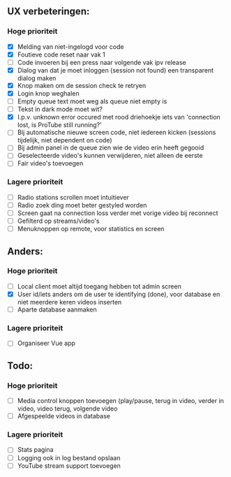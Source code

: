 ## UX verbeteringen:
### Hoge prioriteit
- [x] Melding van niet-ingelogd voor code
- [x] Foutieve code reset naar vak 1
- [ ] Code invoeren bij een press naar volgende vak ipv release
- [x] Dialog van dat je moet inloggen (session not found) een transparent dialog maken
- [x] Knop maken om de session check te retryen
- [x] Login knop weghalen
- [ ] Empty queue text moet weg als queue niet empty is
- [ ] Tekst in dark mode moet wit?
- [x] I.p.v. unknown error occured met rood driehoekje iets van 'connection lost, is ProTube still running?'
- [ ] Bij automatische nieuwe screen code, niet iedereen kicken (sessions tijdelijk, niet dependent on code)
- [ ] Bij admin panel in de queue zien wie de video erin heeft gegooid
- [ ] Geselecteerde video's kunnen verwijderen, niet alleen de eerste
- [ ] Fair video's toevoegen
### Lagere prioriteit
- [ ] Radio stations scrollen moet intuitiever
- [ ] Radio zoek ding moet beter gestyled worden
- [ ] Screen gaat na connection loss verder met vorige video bij reconnect
- [ ] Gefilterd op streams/video's
- [ ] Menuknoppen op remote, voor statistics en screen

## Anders:
### Hoge prioriteit
- [ ] Local client moet altijd toegang hebben tot admin screen
- [x] User id/iets anders om de user te identifying (done), voor database en niet meerdere keren videos inserten
- [ ] Aparte database aanmaken
### Lagere prioriteit
- [ ] Organiseer Vue app

## Todo:
### Hoge prioriteit
- [ ] Media control knoppen toevoegen (play/pause, terug in video, verder in video, video terug, volgende video
- [ ] Afgespeelde videos in database
### Lagere prioriteit
- [ ] Stats pagina
- [ ] Logging ook in log bestand opslaan
- [ ] YouTube stream support toevoegen

